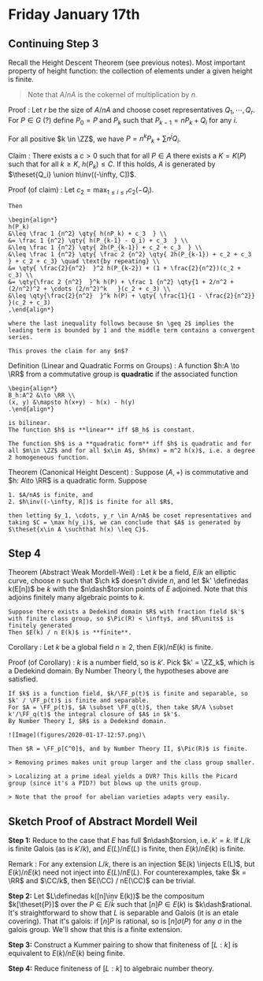# Friday January 17th

## Continuing Step 3

Recall the Height Descent Theorem (see previous notes).
Most important property of height function: the collection of elements under a given height is finite.

> Note that $A/nA$ is the cokernel of multiplication by $n$.

Proof
: Let $r$ be the size of $A/nA$ and choose coset representatives $Q_1, \cdots, Q_r$.
 	For $P\in G$ (?) define $P_0 = P$ and $P_k$ such that $P_{k-1} = n P_k + Q_i$ for any $i$.

For all positive $k \in \ZZ$, we have $P = n^k P_k + \sum n^j Q_i$.

Claim
: There exists a $c> 0$ such that for all $P \in A$ there exists a $K = K(P)$ such that for all $k\geq K$, $h(P_k) \leq C$.
	If this holds, $A$ is generated by $\theset{Q_i} \union h\inv((-\infty, C])$.

Proof (of claim)
: Let $c_2 = \max_{1\leq i \leq r} c_2(-Q_i)$.

	Then

	\begin{align*}
	h(P_k) 
	&\leq \frac 1 {n^2} \qty{ h(nP_k) + c_3  } \\
	&= \frac 1 {n^2} \qty{ h(P_{k-1} - Q_i) + c_3  } \\
	&\leq \frac 1 {n^2} \qty{ 2h(P_{k-1}) + c_2 + c_3  } \\
	&\leq \frac 1 {n^2} \qty{ \frac 2 {n^2} \qty{ 2h(P_{k-1}) + c_2 + c_3  } + c_2 + c_3} \quad \text{by repeating} \\
	&= \qty{ \frac{2}{n^2}  }^2 h(P_{k-2}) + (1 + \frac{2}{n^2})(c_2 + c_3) \\
	&= \qty{\frac 2 {n^2}  }^k h(P) + \frac 1 {n^2} \qty{1 + 2/n^2 + (2/n^2)^2 + \cdots (2/n^2)^k   }(c_2 + c_3) \\
	&\leq \qty{\frac{2}{n^2}  }^k h(P) + \qty{ \frac{1}{1 - \frac{2}{n^2}}  }(c_2 + c_3) 
	,\end{align*}

	where the last inequality follows because $n \geq 2$ implies the leading term is bounded by 1 and the middle term contains a convergent series.

	This proves the claim for any $n$?

Definition (Linear and Quadratic Forms on Groups)
: A function $h:A \to \RR$ from a commutative group is **quadratic** if the associated function

	\begin{align*}
	B_h:A^2 &\to \RR \\
	(x, y) &\mapsto h(x+y) - h(x) - h(y)
	.\end{align*}

	is bilinear.
	The function $h$ is **linear** iff $B_h$ is constant.

	The function $h$ is a **quadratic form** iff $h$ is quadratic and for all $m\in \ZZ$ and for all $x\in A$, $h(mx) = m^2 h(x)$, i.e. a degree 2 homogeneous function.


Theorem (Canonical Height Descent)
:  Suppose $(A, +)$ is commutative and $h: A\to \RR$ is a quadratic form.
Suppose 

	1. $A/nA$ is finite, and
	2. $h\inv((-\infty, R])$ is finite for all $R$,

	then letting $y_1, \cdots, y_r \in A/nA$ be coset representatives and taking $C = \max h(y_i)$, we can conclude that $A$ is generated by $\theset{x\in A \suchthat h(x) \leq C}$.

## Step 4

Theorem (Abstract Weak Mordell-Weil)
: Let $k$ be a field, $E/k$ an elliptic curve, choose $n$ such that $\ch k$ doesn't divide $n$, and let $k' \definedas k(E[n])$ be $k$ with the $n\dash$torsion points of $E$ adjoined.
	Note that this adjoins finitely many algebraic points to $k$.

	Suppose there exists a Dedekind domain $R$ with fraction field $k'$ with finite class group, so $\Pic(R) < \infty$, and $R\units$ is finitely generated
	Then $E(k) / n E(k)$ is **finite**.

Corollary
: Let $k$ be a global field $n\geq 2$, then $E(k)/ n E(k)$ is finite.

Proof (of Corollary)
: $k$ is a number field, so is $k'$.
	Pick $k' = \ZZ_k$, which is a Dedekind domain. 
	By Number Theory I, the hypotheses above are satisfied.

	If $k$ is a function field, $k/\FF_p(t)$ is finite and separable, so $k' / \FF_p(t)$ is finite and separable.
	For $A = \FF_p(t)$, $A \subset \FF_q(t)$, then take $R/A \subset k'/\FF_q(t)$ the integral closure of $A$ in $k'$.
	By Number Theory I, $R$ is a Dedekind domain.

	![Image](figures/2020-01-17-12:57.png)\

	Then $R = \FF_p[C^0]$, and by Number Theory II, $\Pic(R)$ is finite.

	> Removing primes makes unit group larger and the class group smaller.

	> Localizing at a prime ideal yields a DVR? This kills the Picard group (since it's a PID?) but blows up the units group.

	> Note that the proof for abelian varieties adapts very easily.


## Sketch Proof of Abstract Mordell Weil

**Step 1:**
Reduce to the case that $E$ has full $n\dash$torsion, i.e. $k' = k$.
If $L/k$ is finite Galois (as is $k'/k$), and $E(L)/nE(L)$ is finite, then $E(k) / nE(k)$ is finite.

Remark
: For any extension $L/k$, there is an injection $E(k) \injects E(L)$, but $E(k) / nE(k)$ need not inject into $E(L)/n E(L)$.
For counterexamples, take $k = \RR$ and $\CC/k$, then $E(\CC) / nE(\CC)$ can be trivial.

**Step 2:**
Let $L\definedas  k([n]\inv E(k))$ be the compositum $k[\theset{P}]$ over the $P\in E/\bar k$ such that $[n] P \in E(k)$ is $k\dash$rational.
It's straightforward to show that $L$ is separable and Galois (it is an etale covering).
That it's galois: if $[n]P$ is rational, so is $[n] \sigma(P)$ for any $\sigma$ in the galois group.
We'll show that this is a finite extension.

**Step 3:**
Construct a Kummer pairing to show that finiteness of $[L: k]$ is equivalent to $E(k)/nE(k)$ being finite. 

**Step 4:**
Reduce finiteness of $[L: k]$ to algebraic number theory.